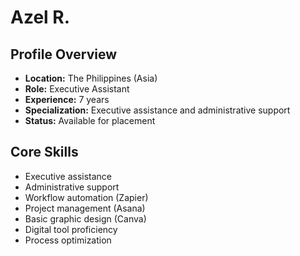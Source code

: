 # Azel R.

## Profile Overview
- **Location:** The Philippines (Asia)
- **Role:** Executive Assistant
- **Experience:** 7 years
- **Specialization:** Executive assistance and administrative support
- **Status:** Available for placement

## Core Skills
- Executive assistance
- Administrative support
- Workflow automation (Zapier)
- Project management (Asana)
- Basic graphic design (Canva)
- Digital tool proficiency
- Process optimization
